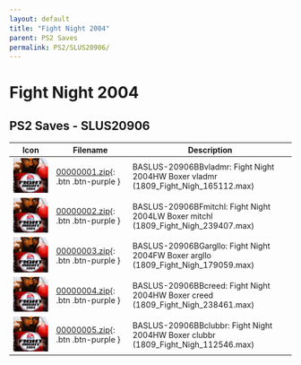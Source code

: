 ```yaml
---
layout: default
title: "Fight Night 2004"
parent: PS2 Saves
permalink: PS2/SLUS20906/
---
```

# Fight Night 2004

## PS2 Saves - SLUS20906

| Icon | Filename | Description |
|------|----------|-------------|
| ![Fight Night 2004](icon0.png) | [00000001.zip](00000001.zip){: .btn .btn-purple } | BASLUS-20906BBvladmr: Fight Night 2004HW Boxer vladmr (1809_Fight_Nigh_165112.max) |
| ![Fight Night 2004](icon0.png) | [00000002.zip](00000002.zip){: .btn .btn-purple } | BASLUS-20906BFmitchl: Fight Night 2004LW Boxer mitchl (1809_Fight_Nigh_239407.max) |
| ![Fight Night 2004](icon0.png) | [00000003.zip](00000003.zip){: .btn .btn-purple } | BASLUS-20906BGargllo: Fight Night 2004FW Boxer argllo (1809_Fight_Nigh_179059.max) |
| ![Fight Night 2004](icon0.png) | [00000004.zip](00000004.zip){: .btn .btn-purple } | BASLUS-20906BBcreed: Fight Night 2004HW Boxer creed (1809_Fight_Nigh_238461.max) |
| ![Fight Night 2004](icon0.png) | [00000005.zip](00000005.zip){: .btn .btn-purple } | BASLUS-20906BBclubbr: Fight Night 2004HW Boxer clubbr (1809_Fight_Nigh_112546.max) |
